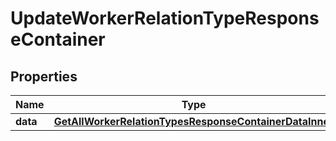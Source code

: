 

# UpdateWorkerRelationTypeResponseContainer


## Properties

| Name | Type | Description | Notes |
|------------ | ------------- | ------------- | -------------|
|**data** | [**GetAllWorkerRelationTypesResponseContainerDataInner**](GetAllWorkerRelationTypesResponseContainerDataInner.md) |  |  [optional] |



